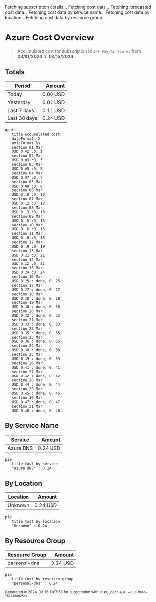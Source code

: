 Fetching subscription details...
Fetching cost data...
Fetching forecasted cost data...
Fetching cost data by service name...
Fetching cost data by location...
Fetching cost data by resource group...
# Azure Cost Overview

> Accumulated cost for subscription id `JPF Pay-As-You-Go` from **03/01/2024** to **03/15/2024**

## Totals

|Period|Amount|
|---|---:|
|Today|0.00 USD|
|Yesterday|0.02 USD|
|Last 7 days|0.11 USD|
|Last 30 days|0.24 USD|

```mermaid
gantt
   title Accumulated cost
   dateFormat  X
   axisFormat %s
   section 01 Mar
   USD 0.02 :0, 2
   section 02 Mar
   USD 0.03 :0, 3
   section 03 Mar
   USD 0.05 :0, 5
   section 04 Mar
   USD 0.07 :0, 7
   section 05 Mar
   USD 0.08 :0, 8
   section 06 Mar
   USD 0.10 :0, 10
   section 07 Mar
   USD 0.12 :0, 12
   section 08 Mar
   USD 0.13 :0, 13
   section 09 Mar
   USD 0.15 :0, 15
   section 10 Mar
   USD 0.16 :0, 16
   section 11 Mar
   USD 0.18 :0, 18
   section 12 Mar
   USD 0.19 :0, 19
   section 13 Mar
   USD 0.21 :0, 21
   section 14 Mar
   USD 0.22 :0, 22
   section 15 Mar
   USD 0.24 :0, 24
   section 16 Mar
   USD 0.25 : done, 0, 25
   section 17 Mar
   USD 0.27 : done, 0, 27
   section 18 Mar
   USD 0.28 : done, 0, 28
   section 19 Mar
   USD 0.30 : done, 0, 30
   section 20 Mar
   USD 0.32 : done, 0, 32
   section 21 Mar
   USD 0.33 : done, 0, 33
   section 22 Mar
   USD 0.35 : done, 0, 35
   section 23 Mar
   USD 0.36 : done, 0, 36
   section 24 Mar
   USD 0.38 : done, 0, 38
   section 25 Mar
   USD 0.39 : done, 0, 39
   section 26 Mar
   USD 0.41 : done, 0, 41
   section 27 Mar
   USD 0.42 : done, 0, 42
   section 28 Mar
   USD 0.44 : done, 0, 44
   section 29 Mar
   USD 0.45 : done, 0, 45
   section 30 Mar
   USD 0.47 : done, 0, 47
   section 31 Mar
   USD 0.48 : done, 0, 48
```

## By Service Name

|Service|Amount|
|---|---:|
|Azure DNS|0.24 USD|

```mermaid
pie
   title Cost by service
   "Azure DNS" : 0.24
```

## By Location

|Location|Amount|
|---|---:|
|Unknown|0.24 USD|

```mermaid
pie
   title Cost by location
   "Unknown" : 0.24
```

## By Resource Group

|Resource Group|Amount|
|---|---:|
|personal-dns|0.24 USD|

```mermaid
pie
   title Cost by resource group
   "personal-dns" : 0.24
```

<sup>Generated at 2024-03-16 11:07:58 for subscription with id `4913be3f-a345-4652-9bba-767418dd25e3`</sup>
